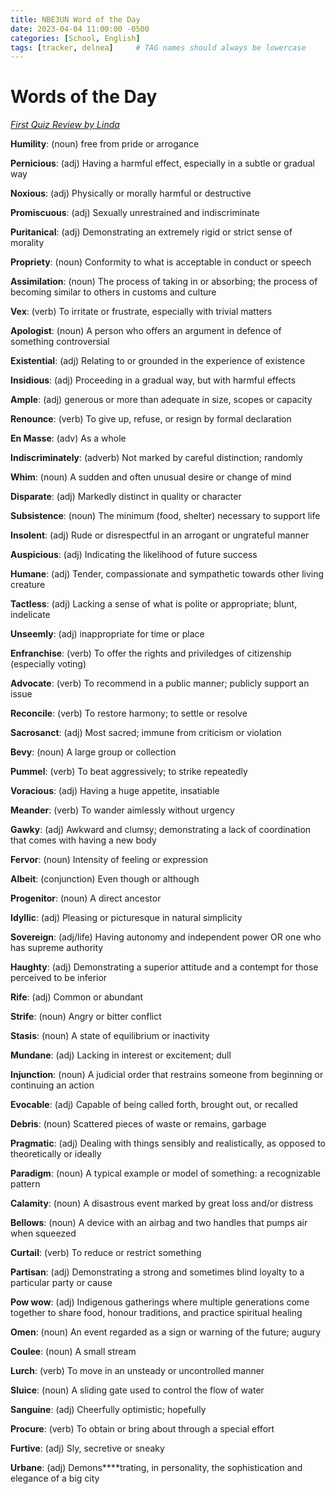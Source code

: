 ```yaml
---
title: NBE3UN Word of the Day
date: 2023-04-04 11:00:00 -0500
categories: [School, English]
tags: [tracker, delnea]     # TAG names should always be lowercase
---
```


# Words of the Day

[_First Quiz Review by Linda_](https://quizlet.com/_cx3jaj?x=1jqt&i=42roy7)

**Humility**: (noun) free from pride or arrogance

**Pernicious**: (adj) Having a harmful effect, especially in a subtle or gradual way

**Noxious**: (adj) Physically or morally harmful or destructive

**Promiscuous**: (adj) Sexually unrestrained and indiscriminate

**Puritanical**: (adj) Demonstrating an extremely rigid or strict sense of morality

**Propriety**: (noun) Conformity to what is acceptable in conduct or speech

**Assimilation**: (noun) The process of taking in or absorbing; the process of becoming similar to others in customs and culture

**Vex**: (verb) To irritate or frustrate, especially with trivial matters

**Apologist**: (noun) A person who offers an argument in defence of something controversial

**Existential**: (adj) Relating to or grounded in the experience of existence

**Insidious**: (adj) Proceeding in a gradual way, but with harmful effects

**Ample**: (adj) generous or more than adequate in size, scopes or capacity

**Renounce**: (verb) To give up, refuse, or resign by formal declaration

**En Masse**: (adv) As a whole

**Indiscriminately**: (adverb) Not marked by careful distinction; randomly

**Whim**: (noun) A sudden and often unusual desire or change of mind

**Disparate**: (adj) Markedly distinct in quality or character

**Subsistence**: (noun) The minimum (food, shelter) necessary to support life

**Insolent**: (adj) Rude or disrespectful in an arrogant or ungrateful manner

**Auspicious**: (adj) Indicating the likelihood of future success

**Humane**: (adj) Tender, compassionate and sympathetic towards other living creature

**Tactless**: (adj) Lacking a sense of what is polite or appropriate; blunt, indelicate

**Unseemly**: (adj) inappropriate for time or place

**Enfranchise**: (verb) To offer the rights and priviledges of citizenship (especially voting)

**Advocate**:  (verb) To recommend in a public manner; publicly support an issue

**Reconcile**: (verb) To restore harmony; to settle or resolve

**Sacrosanct**: (adj) Most sacred; immune from criticism or violation

**Bevy**: (noun) A large group or collection

**Pummel**: (verb) To beat aggressively; to strike repeatedly

**Voracious**: (adj) Having a huge appetite, insatiable

**Meander**: (verb) To wander aimlessly without urgency

**Gawky**: (adj) Awkward and clumsy; demonstrating a lack of coordination that comes with having a new body

**Fervor**: (noun) Intensity of feeling or expression

**Albeit**: (conjunction) Even though or although

**Progenitor**: (noun) A direct ancestor

**Idyllic**: (adj) Pleasing or picturesque in natural simplicity

**Sovereign**: (adj/life) Having autonomy and independent power OR one who has supreme authority

**Haughty**: (adj) Demonstrating a superior attitude and a contempt for those perceived to be inferior

**Rife**: (adj) Common or abundant

**Strife**: (noun) Angry or bitter conflict

**Stasis**: (noun) A state of equilibrium or inactivity

**Mundane**: (adj) Lacking in interest or excitement; dull

**Injunction**: (noun) A judicial order that restrains someone from beginning or continuing an action

**Evocable**: (adj) Capable of being called forth, brought out, or recalled

**Debris**: (noun) Scattered pieces of waste or remains, garbage

**Pragmatic**: (adj) Dealing with things sensibly and realistically, as opposed to theoretically or ideally

**Paradigm**: (noun) A typical example or model of something: a recognizable pattern

**Calamity**: (noun) A disastrous event marked by great loss and/or distress

**Bellows**: (noun) A device with an airbag and two handles that pumps air when squeezed

**Curtail**: (verb) To reduce or restrict something

**Partisan**: (adj) Demonstrating a strong and sometimes blind loyalty to a particular party or cause

**Pow wow**: (adj) Indigenous gatherings where multiple generations come together to share food, honour traditions, and practice spiritual healing

**Omen**: (noun) An event regarded as a sign or warning of the future; augury

**Coulee**: (noun) A small stream

**Lurch**: (verb) To move in an unsteady or uncontrolled manner

**Sluice**: (noun) A sliding gate used to control the flow of water

**Sanguine**: (adj) Cheerfully optimistic; hopefully

**Procure**: (verb) To obtain or bring about through a special effort

**Furtive**: (adj) Sly, secretive or sneaky

**Urbane**: (adj) Demons****trating, in personality, the sophistication and elegance of a big city
